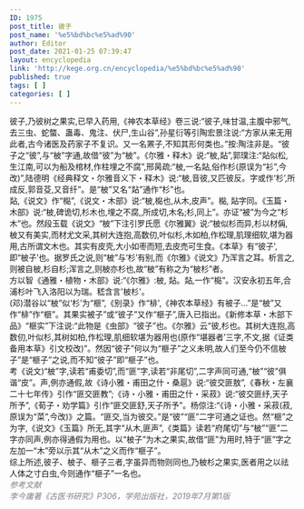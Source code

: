 ```yaml
---
ID: 1975
post_title: 彼子
post_name: '%e5%bd%bc%e5%ad%90'
author: Editor
post_date: 2021-01-25 07:39:47
layout: encyclopedia
link: 'http://kege.org.cn/encyclopedia/%e5%bd%bc%e5%ad%90'
published: true
tags: [ ]
categories: [ ]
---
```

<div>彼子,乃彼树之果实,已早入药用,《神农本草经》卷三说:“彼子,味甘温,主腹中邪气,去三虫、蛇螫、蛊毒、鬼注、伏尸,生山谷”,孙星衍等引陶宏景注说:“方家从来无用此者,古今诸医及药家子不复识。又一名罴子,不知其形何类也。”按:陶注非是。“彼子之“彼”,与“<span style="font-family: NonBreakingSpaceOverride, 'Hoefler Text', Garamond, 'Times New Roman', serif; letter-spacing: normal;">柀</span>”字通,故借“彼”为“<span style="font-family: NonBreakingSpaceOverride, 'Hoefler Text', Garamond, 'Times New Roman', serif; letter-spacing: normal;">柀</span>”。《尔雅・释木》说:“<span style="font-family: NonBreakingSpaceOverride, 'Hoefler Text', Garamond, 'Times New Roman', serif; letter-spacing: normal;">柀</span>,煔”,郭璞注:“煔似松,生江南,可以为船及棺材,作柱埋之不腐”,邢昺疏:“<span style="font-family: NonBreakingSpaceOverride, 'Hoefler Text', Garamond, 'Times New Roman', serif; letter-spacing: normal;">柀</span>,一名煔,俗作杉(原误为“衫”,今改)”,陆德明《经典释文・尔雅音义下・释木》说:“<span style="font-family: NonBreakingSpaceOverride, 'Hoefler Text', Garamond, 'Times New Roman', serif; letter-spacing: normal;">柀</span>,音彼,又匹彼反。字或作‘杉’,所成反,郭音芟,又音纤”。是“<span style="font-family: NonBreakingSpaceOverride, 'Hoefler Text', Garamond, 'Times New Roman', serif; letter-spacing: normal;">柀</span>”又名“煔”通作“杉”也。</div>
<div></div>
<div>煔,《说文》作“檆”,《说文・木部》说:“<span style="font-family: NonBreakingSpaceOverride, 'Hoefler Text', Garamond, 'Times New Roman', serif; letter-spacing: normal;">柀</span>,檆也,从木,皮声”。<span style="letter-spacing: -0.315px;">檆</span><span style="letter-spacing: -0.015em;">, 煔</span><span style="letter-spacing: -0.015em;">字同。《玉篇・木部》说:“<span style="font-family: NonBreakingSpaceOverride, 'Hoefler Text', Garamond, 'Times New Roman', serif; letter-spacing: normal;">柀</span>,碑诡切,杉木也,埋之不腐,,所成切,木名;杉,同上”。亦证“被”为今之“杉木”也。然段玉载《说文》“<span style="font-family: NonBreakingSpaceOverride, 'Hoefler Text', Garamond, 'Times New Roman', serif; letter-spacing: normal;">柀</span>”下注引罗氏愿《尔雅翼》说:“<span style="font-family: NonBreakingSpaceOverride, 'Hoefler Text', Garamond, 'Times New Roman', serif; letter-spacing: normal;">柀</span>似杉而异,杉以材偁,<span style="font-family: NonBreakingSpaceOverride, 'Hoefler Text', Garamond, 'Times New Roman', serif; letter-spacing: normal;">柀</span>又有美实,而材尤文采,其树大连抱,高数仞,叶似杉,木如柏,作松理,肌理细软,堪为器用,古所谓文木也。其实有皮壳,大小如枣而短,去皮売可生食。《本草》有“彼子',即“<span style="font-family: NonBreakingSpaceOverride, 'Hoefler Text', Garamond, 'Times New Roman', serif; letter-spacing: normal;">柀</span>子’也。据罗氏之说,则“<span style="font-family: NonBreakingSpaceOverride, 'Hoefler Text', Garamond, 'Times New Roman', serif; letter-spacing: normal;">柀</span>”与‘杉’有别,而《尔雅》《说文》乃浑言之耳。析言之,则被自<span style="font-family: NonBreakingSpaceOverride, 'Hoefler Text', Garamond, 'Times New Roman', serif; letter-spacing: normal;">柀</span>,杉自杉;浑言之,则柀亦杉也,故“<span style="font-family: NonBreakingSpaceOverride, 'Hoefler Text', Garamond, 'Times New Roman', serif; letter-spacing: normal;">柀</span>”有称之为“<span style="font-family: NonBreakingSpaceOverride, 'Hoefler Text', Garamond, 'Times New Roman', serif; letter-spacing: normal;">柀</span>杉”者。</span></div>
<div></div>
<div>方以智《通雅・植物・木部》说:“《尔雅》:<span style="font-family: NonBreakingSpaceOverride, 'Hoefler Text', Garamond, 'Times New Roman', serif; letter-spacing: normal;">柀</span>, <span style="letter-spacing: -0.015em;">煔</span>。<span style="letter-spacing: -0.015em;">煔</span>,一作“檆”。汉安永初五年,合浦杉叶飞入洛阳以为瑞。嵇含言'<span style="font-family: NonBreakingSpaceOverride, 'Hoefler Text', Garamond, 'Times New Roman', serif; letter-spacing: normal;">柀</span>杉'。</div>
<div>(邓)潜谷以“<span style="font-family: NonBreakingSpaceOverride, 'Hoefler Text', Garamond, 'Times New Roman', serif; letter-spacing: normal;">柀</span>”似‘杉’为“榧”,《别录》作“棑',《神农本草经》有被子…”是“<span style="font-family: NonBreakingSpaceOverride, 'Hoefler Text', Garamond, 'Times New Roman', serif; letter-spacing: normal;">柀</span>”又作“棑”作“榧”。其果实被子”或“彼子”又作“榧子”,唐入已指出。《新修本草・木部下品》“榧实”下注说:“此物是《虫部》“彼子”也。《尔雅》云“彼,杉也。其树大连抱,高数仞,叶似杉,其树如柏,作松理,肌细软堪为器用也(原作“堪器者’三字,不文,据《证类备用本草》引文校改)”。然因“彼子”何以为“榧子”之义未明,故人们至今仍不信<span style="font-family: NonBreakingSpaceOverride, 'Hoefler Text', Garamond, 'Times New Roman', serif; letter-spacing: normal;">柀</span>子”是“榧子”之说,而不知“彼子”即“榧子”也。</div>
<div></div>
<div>考《说文)“<span style="font-family: NonBreakingSpaceOverride, 'Hoefler Text', Garamond, 'Times New Roman', serif; letter-spacing: normal;">柀</span>”字,读若“甫委切”,而“匪”字,读若“非尾切”,二字声同可通,“<span style="font-family: NonBreakingSpaceOverride, 'Hoefler Text', Garamond, 'Times New Roman', serif; letter-spacing: normal;">柀</span>”“彼”俱谐“皮”。声,例亦通假,故《诗小雅・甫田之什・桑扈》说:“彼交匪敖”,《春秋・左襄二十七年传》引作“匪交匪教”;《诗・小雅・甫田之什・采菽》说:“彼交匪纾,天子所予”,《荀子・劝学篇》引作“匪交匪舒,天子所予”。杨倞注:“《诗・小雅・采菽(菽,原误为“菜”,今改)》之篇。“匪交,当为彼交。”是“彼”“匪”二字可通之证也。然“榧”之为字,《说文》《玉篇》所无,其字“从木,匪声”,《类篇》读若“府尾切”与“<span style="font-family: NonBreakingSpaceOverride, 'Hoefler Text', Garamond, 'Times New Roman', serif; letter-spacing: normal;">柀</span>”“匪”二字亦同声,例亦得通假为用也。以“<span style="font-family: NonBreakingSpaceOverride, 'Hoefler Text', Garamond, 'Times New Roman', serif; letter-spacing: normal;">柀</span>子”为木之果实,故借“匪”为用时,特于“匪”字之左加一“木”旁以示其“从木”之义而作“榧子”。</div>
<div></div>
<div></div>
<div>综上所述,彼子、<span style="font-family: NonBreakingSpaceOverride, 'Hoefler Text', Garamond, 'Times New Roman', serif; letter-spacing: normal;">柀</span>子、榧子三者,字虽异而物则同也,乃<span style="font-family: NonBreakingSpaceOverride, 'Hoefler Text', Garamond, 'Times New Roman', serif; letter-spacing: normal;">柀</span>杉之果实,医者用之以祛人体之寸白虫,今则通作“榧子”一名也。</div>
<div></div>
<div><span style="color: #808080;"><em>参考文献</em></span></div>
<div><span style="color: #808080;"><em>李今庸著《古医书研究》P306，学苑出版社，2019年7月第1版</em></span></div>